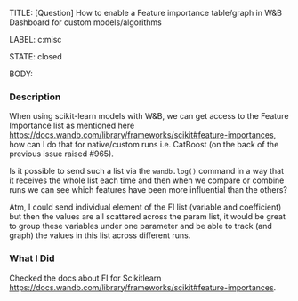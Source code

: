 TITLE:
[Question] How to enable a Feature importance table/graph in W&B Dashboard for custom models/algorithms

LABEL:
c:misc

STATE:
closed

BODY:
### Description

When using scikit-learn models with W&B, we can get access to the Feature Importance list as mentioned here https://docs.wandb.com/library/frameworks/scikit#feature-importances, how can I do that for native/custom runs i.e. CatBoost (on the back of the previous issue raised #965). 

Is it possible to send such a list via the `wandb.log()` command in a way that it receives the whole list each time and then when we compare or combine runs we can see which features have been more influential than the others?

Atm, I could send individual element of the FI list (variable and coefficient) but then the values are all scattered across the param list, it would be great to group these variables under one parameter and be able to track (and graph) the values in this list across different runs.

### What I Did

Checked the docs about FI for Scikitlearn https://docs.wandb.com/library/frameworks/scikit#feature-importances.

